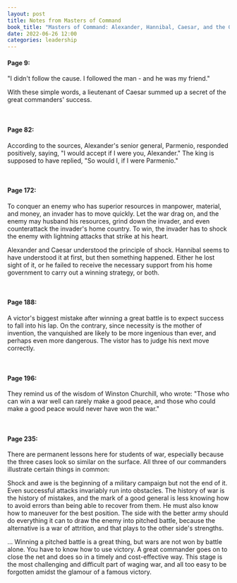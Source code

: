 ```yaml
---
layout: post
title: Notes from Masters of Command
book_title: "Masters of Command: Alexander, Hannibal, Caesar, and the Genius of Leadership"
date: 2022-06-26 12:00
categories: leadership
---
```


#### Page 9: ###
"I didn't follow the cause. I followed the man - and he was my friend." 

With these simple words, a lieutenant of Caesar summed up a secret of the great commanders' success.

<br>

#### Page 82: ###
According to the sources, Alexander's senior general, Parmenio, responded positively, saying, "I would accept if I were you, Alexander." The king is supposed to have replied, "So would I, if I were Parmenio."

<br>

#### Page 172: ###
To conquer an enemy who has superior resources in manpower, material, and money, an invader has to move quickly. Let the war drag on, and the enemy may husband his resources, grind down the invader, and even counterattack the invader's home country. To win, the invader has to shock the enemy with lightning attacks that strike at his heart. 

Alexander and Caesar understood the principle of shock. Hannibal seems to have understood it at first, but then something happened. Either he lost sight of it, or he failed to receive the necessary support from his home government to carry out a winning strategy, or both.

<br>

#### Page 188: ###
A victor's biggest mistake after winning a great battle is to expect success to fall into his lap. On the contrary, since necessity is the mother of invention, the vanquished are likely to be more ingenious than ever, and perhaps even more dangerous. The vistor has to judge his next move correctly. 

<br>

#### Page 196: ###
They remind us of the wisdom of Winston Churchill, who wrote: "Those who can win a war well can rarely make a good peace, and those who could make a good peace would never have won the war."

<br>

#### Page 235: ###
There are permanent lessons here for students of war, especially because the three cases look so similar on the surface. All three of our commanders illustrate certain things in common:

Shock and awe is the beginning of a military campaign but not the end of it. Even successful attacks invariably run into obstacles. The history of war is the history of mistakes, and the mark of a good general is less knowing how to avoid errors than being able to recover from them. He must also know how to maneuver for the best position. The side with the better army should do everything it can to draw the enemy into pitched battle, because the alternative is a war of attrition, and that plays to the other side's strengths. 

... Winning a pitched battle is a great thing, but wars are not won by battle alone. You have to know how to use victory. A great commander goes on to close the net and does so in a timely and cost-effective way. This stage is the most challenging and difficult part of waging war, and all too easy to be forgotten amidst the glamour of a famous victory. 

<br>
